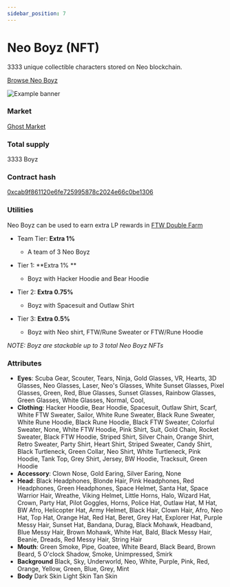 ```yaml
---
sidebar_position: 7
---
```


# Neo Boyz (NFT)

3333 unique collectible characters stored on Neo blockchain.

[Browse Neo Boyz](https://www.forthewin.network/#/NFT/neo-boyz)

![Example banner](/img/boyz/1.png)

### Market

[Ghost Market](https://ghostmarket.io/collection/neo-boyz/)

### Total supply

3333 Boyz

### Contract hash

[0xcab9f861120e6fe725995878c2024e66c0be1306](https://explorer.onegate.space/contractinfo/0xcab9f861120e6fe725995878c2024e66c0be1306)


### Utilities

Neo Boyz can be used to earn extra LP rewards in [FTW Double Farm](https://www.forthewin.network/#/double-farm)

- Team Tier: **Extra 1%**
  - A team of 3 Neo Boyz 
  
- Tier 1: **Extra 1% **
  - Boyz with Hacker Hoodie and Bear Hoodie

- Tier 2: **Extra 0.75%**
  - Boyz with Spacesuit and Outlaw Shirt

- Tier 3: **Extra 0.5%**
  - Boyz with Neo shirt, FTW/Rune Sweater or FTW/Rune Hoodie

*NOTE: Boyz are stackable up to 3 total Neo Boyz NFTs*


### Attributes

- **Eyes**: 
  Scuba Gear,
  Scouter,
  Tears,
  Ninja,
  Gold Glasses,
  VR,
  Hearts,
  3D Glasses,
  Neo Glasses,
  Laser,
  Neo's Glasses,
  White Sunset Glasses,
  Pixel Glasses,
  Green,
  Red,
  Blue Glasses,
  Sunset Glasses,
  Rainbow Glasses,
  Green Glasses,
  White Glasses,
  Normal,
  Cool,
- **Clothing**:
  Hacker Hoodie,
  Bear Hoodie,
  Spacesuit,
  Outlaw Shirt,
  Scarf,
  White FTW Sweater,
  Sailor,
  White Rune Sweater,
  Black Rune Sweater,
  White Rune Hoodie,
  Black Rune Hoodie,
  Black FTW Sweater,
  Colorful Sweater,
  None,
  White FTW Hoodie,
  Pink Shirt,
  Suit,
  Gold Chain,
  Rocket Sweater,
  Black FTW Hoodie,
  Striped Shirt,
  Silver Chain,
  Orange Shirt,
  Retro Sweater,
  Party Shirt,
  Heart Shirt,
  Striped Sweater,
  Candy Shirt,
  Black Turtleneck,
  Green Collar,
  Neo Shirt,
  White Turtleneck,
  Pink Hoodie,
  Tank Top,
  Grey Shirt,
  Jersey,
  BW Hoodie,
  Tracksuit,
  Green Hoodie
- **Accessory**: 
  Clown Nose,
  Gold Earing,
  Silver Earing,
  None
- **Head**: 
  Black Headphones,
  Blonde Hair,
  Pink Headphones,
  Red Headphones,
  Green Headphones,
  Space Helmet,
  Santa Hat,
  Space Warrior Hair,
  Wreathe,
  Viking Helmet,
  Little Horns,
  Halo,
  Wizard Hat,
  Crown,
  Party Hat,
  Pilot Goggles,
  Horns,
  Police Hat,
  Outlaw Hat,
  M Hat,
  BW Afro,
  Helicopter Hat,
  Army Helmet,
  Black Hair,
  Clown Hair,
  Afro,
  Neo Hat,
  Top Hat,
  Orange Hat,
  Red Hat,
  Beret,
  Grey Hat,
  Explorer Hat,
  Purple Messy Hair,
  Sunset Hat,
  Bandana,
  Durag,
  Black Mohawk,
  Headband,
  Blue Messy Hair,
  Brown Mohawk,
  White Hat,
  Bald,
  Black Messy Hair,
  Beanie,
  Dreads,
  Red Messy Hair,
  String Hair
- **Mouth**:
  Green Smoke,
  Pipe,
  Goatee,
  White Beard,
  Black Beard,
  Brown Beard,
  5 O'clock Shadow,
  Smoke,
  Unimpressed,
  Smirk
- **Background**
  Black,
  Sky,
  Underworld,
  Neo,
  White,
  Purple,
  Pink,
  Red,
  Orange,
  Yellow,
  Green,
  Blue,
  Grey,
  Mint
- **Body** 
  Dark Skin
  Light Skin
  Tan Skin


